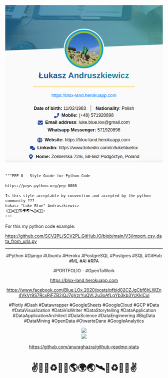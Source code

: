 <div align="center">  
<img src="https://raw.githubusercontent.com/LukeBlueLOx/Django-BLOX-Land-Post_List.html/main/BLOX-VC.png" width="" height=""/>
</div>
<br>

```
"""PEP 8 – Style Guide for Python Code

https://peps.python.org/pep-0008

Is this style acceptable by convention and accepted by the python community ???
Łukasz "Luke Blue" Andruszkiewicz
✌💙💚♻️🌌🚀🌎🌍🌏🛰🌌♻️💚💙✌
"""
```

For this my python code example: 

https://github.com/SCV2PL/SCV2PL.GitHub.IO/blob/main/V3/import_csv_data_from_urls.py

--- 
<div align="center"> 
#Python #Django #Ubuntu #Heroku #PostgreSQL #Postgres #SQL #GitHub #ML #AI #RPA

#PORTFOLIO - #OpenToWork

https://blox-land.herokuapp.com
  
https://www.facebook.com/Blue.LOx.2020/posts/pfbid02CZJgCbf6hLWZn4VkVr9S7RcxRjFZB2iQJ7gVzrYuQVL2u3oAfLqYb3kb3YcKkiCul

#Plotly #Dash #Datawrapper #GoogleSheets #GoogleCloud #GCP #Data #DataVisualization #DataVisWriter #DataStorytelling #DataApplication #DataApplicationArchitect #DataScience #DataEngineering #BigData #DataMining #OpenData #OtwarteDane #GoogleAnalytics

<img width="50%" src="https://github-readme-stats-git-masterrstaa-rickstaa.vercel.app/api/top-langs/?username=LukeBlueLOx&theme=github_dark&layout=compact&langs_count=7&count_private=true"/>
<br>  
<img width="50%" src="https://github-readme-stats-git-masterrstaa-rickstaa.vercel.app/api?username=LukeBlueLOx&show_icons=true&theme=github_dark&count_private=true&include_all_commits=True"/>
  
https://github.com/anuraghazra/github-readme-stats


# ✌💙💚♻️🌌🚀🌎🌍🌏🛰🌌♻️💚💙✌
</div>
